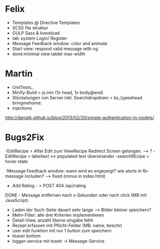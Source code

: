 ﻿# Felix

- Templates @ Directive Templates
- SCSS file struktur
- GULP Sass & livereload 
- tab-system Login/ Register
- Message Feedback window: color and animate
- Start view: respond valid message with ng
- done:minimal view tablet max-width

# Martin
- UnitTests..
- Minify-Build > js.min (1x head, 1x body@end)
- Stückelungen von Server inkl. Searchdropdown > bs_typeahead
bringmehome:
- injections

http://danialk.github.io/blog/2013/02/20/simple-authentication-in-nodejs/


# Bugs2Fix
-EditRecipe > After Edit zum ViewRecipe Redirect Screen gelangen. --> ?
-EditRecipe > labeltext <-> populated text übereinander
-searchREcipe > hover state

-Message Feedback window: wann wird es engezeigt? wie alerts in fb-message includen? --> fixed (minus in index.html)


- Add Rating - > POST 404 /api/rating

DONE - Message entfernen nach x-Sekunden oder nach click             (MB mit JavaScript)
- Laden der Such-Seite dauert sehr lange --> Bilder kleiner speichern?
- Mehr-Filter: alle drei Kriterien implementieren
- Detail-View, anzahl Sterne eingabe fehlt
- Rezept erfassen mit Pflicht-Felder (MB: name, beschr)
- user edit funktion mit nur 1 button zum speichern
- teaser bottom
- logger-service mit toastr -> Message-Service